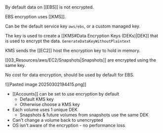 By default data on [[EBS]] is not encrypted.

EBS encryption uses [[KMS]].

Can be the default service key `aws/ebs`, or a custom managed key.

The key is used to create a [[KMS#Data Encryption Keys (DEKs)|DEK]] that is used to encrypt the data. `GenerateDataKeyWithoutPlaintext`

KMS sends the [[EC2]] host the encryption key to hold in memory.

[[03_Resources/aws/EC2/Snapshots|Snapshots]] are encrypted using the same key.

No cost for data encryption, should be used by default for EBS.

![[Pasted image 20250302194415.png]]

- [[Accounts]] can be set to use encryption by default
	- Default KMS key
	- Otherwise choose a KMS key
- Each volume uses 1 unique DEK
	- Snapshots & future volumes from snapshots use the same DEK
- Can't change a volume back to unencrypted
- OS isn't aware of the encryption - no performance loss






